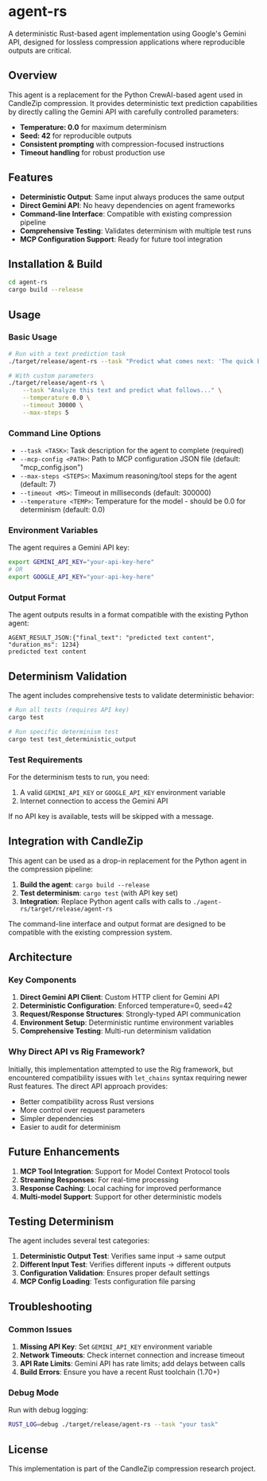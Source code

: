 # agent-rs

A deterministic Rust-based agent implementation using Google's Gemini API, designed for lossless compression applications where reproducible outputs are critical.

## Overview

This agent is a replacement for the Python CrewAI-based agent used in CandleZip compression. It provides deterministic text prediction capabilities by directly calling the Gemini API with carefully controlled parameters:

- **Temperature: 0.0** for maximum determinism
- **Seed: 42** for reproducible outputs
- **Consistent prompting** with compression-focused instructions
- **Timeout handling** for robust production use

## Features

- **Deterministic Output**: Same input always produces the same output
- **Direct Gemini API**: No heavy dependencies on agent frameworks
- **Command-line Interface**: Compatible with existing compression pipeline
- **Comprehensive Testing**: Validates determinism with multiple test runs
- **MCP Configuration Support**: Ready for future tool integration

## Installation & Build

```bash
cd agent-rs
cargo build --release
```

## Usage

### Basic Usage

```bash
# Run with a text prediction task
./target/release/agent-rs --task "Predict what comes next: 'The quick brown fox'"

# With custom parameters
./target/release/agent-rs \
    --task "Analyze this text and predict what follows..." \
    --temperature 0.0 \
    --timeout 30000 \
    --max-steps 5
```

### Command Line Options

- `--task <TASK>`: Task description for the agent to complete (required)
- `--mcp-config <PATH>`: Path to MCP configuration JSON file (default: "mcp_config.json")
- `--max-steps <STEPS>`: Maximum reasoning/tool steps for the agent (default: 7)
- `--timeout <MS>`: Timeout in milliseconds (default: 300000)
- `--temperature <TEMP>`: Temperature for the model - should be 0.0 for determinism (default: 0.0)

### Environment Variables

The agent requires a Gemini API key:

```bash
export GEMINI_API_KEY="your-api-key-here"
# OR
export GOOGLE_API_KEY="your-api-key-here"
```

### Output Format

The agent outputs results in a format compatible with the existing Python agent:

```
AGENT_RESULT_JSON:{"final_text": "predicted text content", "duration_ms": 1234}
predicted text content
```

## Determinism Validation

The agent includes comprehensive tests to validate deterministic behavior:

```bash
# Run all tests (requires API key)
cargo test

# Run specific determinism test
cargo test test_deterministic_output
```

### Test Requirements

For the determinism tests to run, you need:
1. A valid `GEMINI_API_KEY` or `GOOGLE_API_KEY` environment variable
2. Internet connection to access the Gemini API

If no API key is available, tests will be skipped with a message.

## Integration with CandleZip

This agent can be used as a drop-in replacement for the Python agent in the compression pipeline:

1. **Build the agent**: `cargo build --release`
2. **Test determinism**: `cargo test` (with API key set)
3. **Integration**: Replace Python agent calls with calls to `./agent-rs/target/release/agent-rs`

The command-line interface and output format are designed to be compatible with the existing compression system.

## Architecture

### Key Components

1. **Direct Gemini API Client**: Custom HTTP client for Gemini API
2. **Deterministic Configuration**: Enforced temperature=0, seed=42
3. **Request/Response Structures**: Strongly-typed API communication
4. **Environment Setup**: Deterministic runtime environment variables
5. **Comprehensive Testing**: Multi-run determinism validation

### Why Direct API vs Rig Framework?

Initially, this implementation attempted to use the Rig framework, but encountered compatibility issues with `let_chains` syntax requiring newer Rust features. The direct API approach provides:

- Better compatibility across Rust versions
- More control over request parameters
- Simpler dependencies
- Easier to audit for determinism

## Future Enhancements

1. **MCP Tool Integration**: Support for Model Context Protocol tools
2. **Streaming Responses**: For real-time processing
3. **Response Caching**: Local caching for improved performance
4. **Multi-model Support**: Support for other deterministic models

## Testing Determinism

The agent includes several test categories:

1. **Deterministic Output Test**: Verifies same input → same output
2. **Different Input Test**: Verifies different inputs → different outputs  
3. **Configuration Validation**: Ensures proper default settings
4. **MCP Config Loading**: Tests configuration file parsing

## Troubleshooting

### Common Issues

1. **Missing API Key**: Set `GEMINI_API_KEY` environment variable
2. **Network Timeouts**: Check internet connection and increase timeout
3. **API Rate Limits**: Gemini API has rate limits; add delays between calls
4. **Build Errors**: Ensure you have a recent Rust toolchain (1.70+)

### Debug Mode

Run with debug logging:

```bash
RUST_LOG=debug ./target/release/agent-rs --task "your task"
```

## License

This implementation is part of the CandleZip compression research project.
